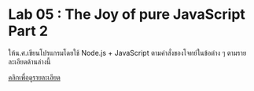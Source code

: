 # Lab 05 : The Joy of pure JavaScript Part 2

ให้น.ศ.เขียนโปรแกรมโดยใช้ Node.js + JavaScript ตามคำสั่งของโจทย์ในข้อต่าง ๆ ตามรายละเอียดด้านล่างนี้

[คลิกเพื่อดูรายละเอียด](https://o365cmu-my.sharepoint.com/:b:/g/personal/chayanin_s_cmu_ac_th1/Ed6gaKD45thChl5mkAaH_fQBHBNIdsgibO6HunINwKnIcA?e=5q5T42)
